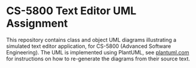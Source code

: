 # CS-5800 Text Editor UML Assignment

This repository contains class and object UML diagrams illustrating a simulated text editor application, for CS-5800 (Advanced Software Engineering). The UML is implemented using PlantUML, see [plantuml.com](https://plantuml.com/) for instructions on how to re-generate the diagrams from their source text.
